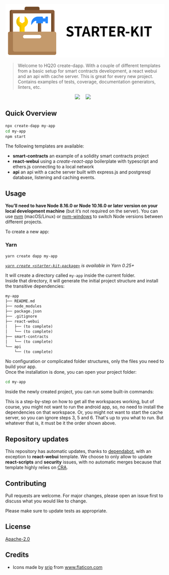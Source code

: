 <div align="center">
    <img style="" width="768" src="title.webp">
</div>

> Welcome to HQ20 create-dapp. With a couple of different templates from a basic setup for smart contracts development, a react webui and an api with cache server. This is great for every new project. Contains examples of tests, coverage, documentation generators, linters, etc.

<div align="center">
    <div>
        <a
            href="https://travis-ci.org/HQ20/create-dapp"><img
                src="https://travis-ci.org/HQ20/create-dapp.svg?branch=master" /></a>&emsp;
        <a
            href="https://dependabot.com"><img
                src="https://api.dependabot.com/badges/status?host=github&repo=HQ20/contracts" /></a>&emsp;
    </div>
</div>

## Quick Overview

```sh
npx create-dapp my-app
cd my-app
npm start
```

The following templates are available:
- **smart-contracts** an example of a solidity smart contracts project
- **react-webui** using a *create-react-app* boilerplate with typescript and ethers.js connecting to a local network
- **api** an api with a cache server built with express.js and postgresql database, listening and caching events.

## Usage

**You’ll need to have Node 8.16.0 or Node 10.16.0 or later version on your local development machine** (but it’s not required on the server). You can use [nvm](https://github.com/creationix/nvm#installation) (macOS/Linux) or [nvm-windows](https://github.com/coreybutler/nvm-windows#node-version-manager-nvm-for-windows) to switch Node versions between different projects.

To create a new app:

### Yarn

```sh
yarn create dapp my-app
```

_[`yarn create <starter-kit-package>`](https://yarnpkg.com/lang/en/docs/cli/create/) is available in Yarn 0.25+_

It will create a directory called `my-app` inside the current folder.<br>
Inside that directory, it will generate the initial project structure and install the transitive dependencies:

```
my-app
├── README.md
├── node_modules
├── package.json
├── .gitignore
├── react-webui
│   ├── (to complete)
│   └── (to complete)
├── smart-contracts
│   └── (to complete)
└── api
    └── (to complete)
```

No configuration or complicated folder structures, only the files you need to build your app.<br>
Once the installation is done, you can open your project folder:

```sh
cd my-app
```

Inside the newly created project, you can run some built-in commands:

This is a step-by-step on how to get all the workspaces working, but of course, you might not want to run the android app, so, no need to install the dependencies on that workspace. Or, you might not want to start the cache server, so you can ignore steps 3, 5 and 6. That's up to you what to run. But whatever that is, it must be it the order shown above.

## Repository updates

This repository has automatic updates, thanks to [dependabot](https://dependabot.com), with an exception to **react-webui** template. We choose to only allow to update **react-scripts** and **security** issues, with no automatic merges because that template highly relies on [CRA](https://github.com/facebook/create-react-app).

## Contributing
Pull requests are welcome. For major changes, please open an issue first to discuss what you would like to change.

Please make sure to update tests as appropriate.

## License
[Apache-2.0](LICENSE)

## Credits
* Icons made by <a href="https://www.flaticon.com/authors/srip" title="srip">srip</a> from <a href="https://www.flaticon.com/" title="Flaticon"> www.flaticon.com</a>
